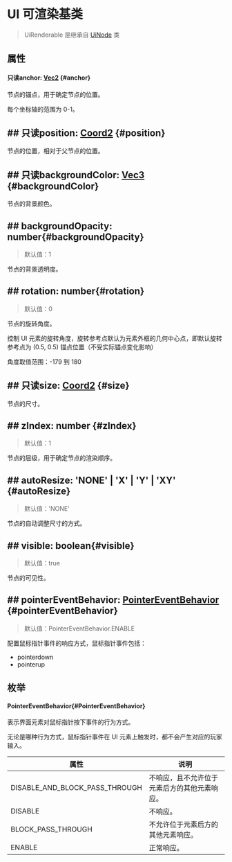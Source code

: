 <script setup>
import '/style.css'
</script>

# UI 可渲染基类

> UiRenderable 是继承自 [UiNode](/ClientUI/UiNode) 类

## 属性

#### <font id="API" /><font id="ReadOnly">只读</font>anchor<font id="Type">: [Vec2](/ClientUI/maths/Vec2)</font> {#anchor}

节点的锚点，用于确定节点的位置。

每个坐标轴的范围为 0-1。

## ## <font id="API" /><font id="ReadOnly">只读</font>position<font id="Type">: [Coord2](/ClientUI/maths/Coord2)</font> {#position}

节点的位置，相对于父节点的位置。

## ## <font id="API" /><font id="ReadOnly">只读</font>backgroundColor<font id="Type">: [Vec3](/ClientUI/maths/Vec3)</font> {#backgroundColor}

节点的背景颜色。

## ## <font id="API" />backgroundOpacity<font id="Type">: number</font>{#backgroundOpacity}

> 默认值：1

节点的背景透明度。

## ## <font id="API" />rotation<font id="Type">: number</font>{#rotation}

> 默认值：0

节点的旋转角度。

控制 UI 元素的旋转角度，旋转参考点默认为元素外框的几何中心点，即默认旋转参考点为 (0.5, 0.5) 锚点位置（不受实际锚点变化影响）

角度取值范围：-179 到 180

## ## <font id="API" /><font id="ReadOnly">只读</font>size<font id="Type">: [Coord2](/ClientUI/maths/Coord2)</font> {#size}

节点的尺寸。

## ## <font id="API" />zIndex<font id="Type">: number</font> {#zIndex}

> 默认值：1

节点的层级，用于确定节点的渲染顺序。

## ## <font id="API" />autoResize<font id="Type">: 'NONE' | 'X' | 'Y' | 'XY'</font> {#autoResize}

> 默认值：'NONE'

节点的自动调整尺寸的方式。

## ## <font id="API" />visible<font id="Type">: boolean</font>{#visible}

> 默认值：true

节点的可见性。

## ## <font id="API" />pointerEventBehavior<font id="Type">: [PointerEventBehavior](./UiRenderable#PointerEventBehavior)</font> {#pointerEventBehavior}

> 默认值：PointerEventBehavior.ENABLE

配置鼠标指针事件的响应方式，鼠标指针事件包括：

- pointerdown
- pointerup

## 枚举

#### <font id="API" />PointerEventBehavior{#PointerEventBehavior}

表示界面元素对鼠标指针按下事件的行为方式。

无论是哪种行为方式，鼠标指针事件在 UI 元素上触发时，都不会产生对应的玩家输入。

| **属性**                       | **说明**                                     |
| ------------------------------ | -------------------------------------------- |
| DISABLE_AND_BLOCK_PASS_THROUGH | 不响应，且不允许位于元素后方的其他元素响应。 |
| DISABLE                        | 不响应。                                     |
| BLOCK_PASS_THROUGH             | 不允许位于元素后方的其他元素响应。           |
| ENABLE                         | 正常响应。                                   |
